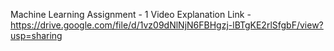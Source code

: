 Machine Learning Assignment - 1
Video Explanation Link - 
https://drive.google.com/file/d/1vz09dNlNjN6FBHgzj-lBTgKE2rlSfgbF/view?usp=sharing

